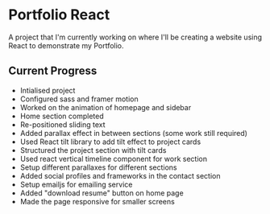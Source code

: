 # Portfolio React

A project that I'm currently working on where I'll be creating a website using React to demonstrate my Portfolio. 

## Current Progress

- Intialised project
- Configured sass and framer motion
- Worked on the animation of homepage and sidebar
- Home section completed
- Re-positioned sliding text
- Added parallax effect in between sections (some work still required)
- Used React tilt library to add tilt effect to project cards 
- Structured the project section with tilt cards
- Used react vertical timeline component for work section
- Setup different parallaxes for different sections
- Added social profiles and frameworks in the contact section
- Setup emailjs for emailing service
- Added "download resume" button on home page
- Made the page responsive for smaller screens



